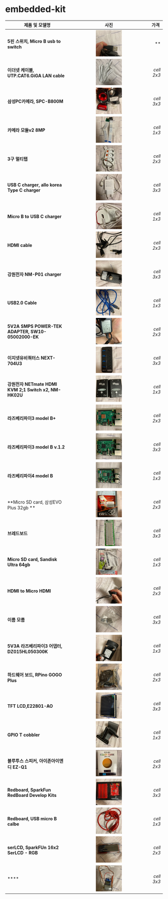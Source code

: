 # embedded-kit

|  <center>제품 및 모델명</center> |  <center>사진</center> |  <center>가격</center> |
|:--------|:--------:|--------:|
|**5핀 스위치, Micro B usb to switch** | <center><img src="/images/1.jpg"  width="35%" height="10%"> </center> |** |
|**이더넷 케이블, UTP.CAT6.GiGA LAN cable** | <center><img src="/images/2.jpg"  width="35%" height="10%"> </center> |*cell 2x3* |
|**삼성PC카메라, SPC-B800M** | <center><img src="/images/3.jpg"  width="35%" height="10%"> </center> |*cell 3x3* |
|**카메라 모듈v2 8MP** | <center><img src="/images/4.jpg"  width="35%" height="10%"> </center> |*cell 1x3* |
|**3구 멀티탭** | <center><img src="/images/5.jpg"  width="35%" height="10%"> </center> |*cell 2x3* |
|**USB C charger, allo korea Type C charger** | <center><img src="/images/6.jpg"  width="35%" height="10%"> </center> |*cell 3x3* |
|**Micro B to USB C charger** | <center><img src="/images/7.jpg"  width="35%" height="10%"> </center> |*cell 1x3* |
|**HDMI cable** | <center><img src="/images/8.jpg"  width="35%" height="10%"> </center> |*cell 2x3* |
|**강원전자 NM-P01 charger** | <center><img src="/images/10.jpg"  width="35%" height="10%"> </center> |*cell 3x3* |
|**USB2.0 Cable** | <center><img src="/images/11.jpg"  width="35%" height="10%"> </center> |*cell 1x3* |
|**5V2A SMPS POWER-TEK ADAPTER, SW10-05002000-EK** | <center><img src="/images/12.jpg"  width="35%" height="10%"> </center> |*cell 2x3* |
|**이지넷유비쿼터스 NEXT-704U3** | <center><img src="/images/13.jpg"  width="35%" height="10%"> </center> |*cell 3x3* |
|**강원전자 NETmate HDMI KVM 2;1 Switch x2, NM-HK02U** | <center><img src="/images/14.jpg"  width="35%" height="10%"> </center> |*cell 1x3* |
|**라즈베리파이3 model B+** | <center><img src="/images/15.jpg"  width="35%" height="10%"> </center> |*cell 2x3* |
|**라즈베리파이3 model B v.1.2** | <center><img src="/images/16.jpg"  width="35%" height="10%"> </center> |*cell 3x3* |
|**라즈베리파이4 model B** | <center><img src="/images/17.jpg"  width="35%" height="10%"> </center> |*cell 1x3* |
|**Micro SD card, 삼성EVO Plus 32gb ** | <center><img src="/images/18.jpg"  width="35%" height="10%"> </center> |*cell 2x3* |
|**브레드보드** | <center><img src="/images/19.jpg"  width="35%" height="10%"> </center> |*cell 3x3* |
|**Micro SD card, Sandisk Ultra 64gb** | <center><img src="/images/20.jpg"  width="35%" height="10%"> </center> |*cell 1x3* |
|**HDMI to Micro HDMI** | <center><img src="/images/21.jpg"  width="35%" height="10%"> </center> |*cell 2x3* |
|**이름 모름** | <center><img src="/images/22.jpg"  width="35%" height="10%"> </center> |*cell 3x3* |
|**5V3A 라즈베리파이3 어댑터, DZ015HL050300K** | <center><img src="/images/23.jpg"  width="35%" height="10%"> </center> |*cell 1x3* |
|**하드웨어 보드, RPino GOGO Plus** | <center><img src="/images/24.jpg"  width="35%" height="10%"> </center> |*cell 2x3* |
|**TFT LCD,E22801-AO** | <center><img src="/images/25.jpg"  width="35%" height="10%"> </center> |*cell 3x3* |
|**GPIO T cobbler** | <center><img src="/images/26.jpg"  width="35%" height="10%"> </center> |*cell 1x3* |
|**블루투스 스피커, 아이존아이앤디 EZ-Q1** | <center><img src="/images/27.jpg"  width="35%" height="10%"> </center> |*cell 2x3* |
|**Redboard, SparkFun RedBoard Develop Kits** | <center><img src="/images/28.jpg"  width="35%" height="10%"> </center> |*cell 3x3* |
|**Redboard, USB micro B calbe** | <center><img src="/images/29.jpg"  width="35%" height="10%"> </center> |*cell 1x3* |
|**serLCD, SparkFUn 16x2 SerLCD - RGB** | <center><img src="/images/30.jpg"  width="35%" height="10%"> </center> |*cell 2x3* |
|**** | <center><img src="/images/31.jpg"  width="35%" height="10%"> </center> |*cell 3x3* |

